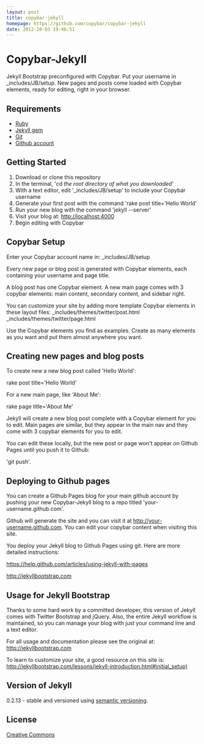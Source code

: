 ```yaml
---
layout: post
title: copybar-jekyll
homepage: https://github.com/copybar/copybar-jekyll
date: 2012-10-03 19:46:51
---
```

# Copybar-Jekyll

Jekyll Bootstrap preconfigured with Copybar.  Put your username in _includes/JB/setup.  New pages and posts come loaded with Copybar elements, ready for editing, right in your browser.  


## Requirements

* [Ruby](http://http://www.ruby-lang.org/) 
* [Jekyll gem](https://github.com/mojombo/jekyll)
* [Git](http://git-scm.com/)
* [Github account](http://www.github.com)  


## Getting Started

1. Download or clone this repository
2. In the terminal, 'cd *the root directory of what you downloaded*'
3. With a text editor, edit '_includes/JB/setup' to include your Copybar username
4. Generate your first post with the command 'rake post title='Hello World'
5. Run your new blog with the command 'jekyll --server'
6. Visit your blog at: <http://localhost:4000>
7. Begin editing with Copybar


## Copybar Setup

Enter your Copybar account name in:
_includes/JB/setup

Every new page or blog post is generated with Copybar elements, each containing your username and page title.  

A blog post has one Copybar element.  A new main page comes with 3 copybar elements: main content, secondary content, and sidebar right.

You can customize your site by adding more template Copybar elements in these layout files:
_includes/themes/twitter/post.html
_includes/themes/twitter/page.html

Use the Copybar elements you find as examples.  Create as many elements as you want and put them almost anywhere you want.



## Creating new pages and blog posts

To create new a new blog post called 'Hello World':

rake post title='Hello World'

For a new main page, like 'About Me':

rake page title='About Me'

Jekyll will create a new blog post complete with a Copybar element for you to edit. Main pages are similar, but they appear in the main nav and they come with 3 copybar elements for you to edit.  

You can edit these locally, but the new post or page won't appear on Github Pages until you push it to Github: 

'git push'.


## Deploying to Github pages

You can create a Github Pages blog for your main github account by pushing your new Copybar-Jekyll blog to a repo titled 'your-username.github.com'.  

Github will generate the site and you can visit it at http://your-username.github.com.  You can edit your copybar content when visiting this site.

You deploy your Jekyll blog to Github Pages using git.  Here are more detailed instructions:

<https://help.github.com/articles/using-jekyll-with-pages>

<http://jekyllbootstrap.com>


## Usage for Jekyll Bootstrap

Thanks to some hard work by a committed developer, this version of Jekyll comes with Twitter Bootstrap and jQuery. Also, the entire Jekyll workflow is maintained, so you can manage your blog with just your command line and a text editor.

For all usage and documentation please see the original at: <http://jekyllbootstrap.com>

To learn to customize your site, a good resource on this site is: 
<http://jekyllbootstrap.com/lessons/jekyll-introduction.html#initial_setup)>

## Version of Jekyll

0.2.13 - stable and versioned using [semantic versioning](http://semver.org/).


## License

[Creative Commons](http://creativecommons.org/licenses/by-nc-sa/3.0/)



